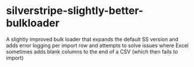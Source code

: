 # silverstripe-slightly-better-bulkloader
A slightly improved bulk loader that expands the default SS version and adds error logging per import row and attempts to solve issues where Excel sometimes adds blank columns to the end of a CSV (which then fails to import)
